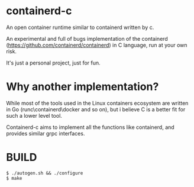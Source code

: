 # containerd-c
An open container runtime similar to containerd written by c.

An experimental and full of bugs implementation of the containerd
(https://github.com/containerd/containerd) in C language, run at your own
risk.

It's just a personal project, just for fun.

Why another implementation?
==========

While most of the tools used in the Linux containers ecosystem are
written in Go (runc\containerd\docker and so on), but i believe C 
is a better fit for such a lower level tool.

Containerd-c aims to implement all the functions like containerd,
and provides similar grpc interfaces.

BUILD
==========

```
$ ./autogen.sh && ./configure
$ make

```
